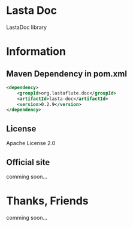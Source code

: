 Lasta Doc
=======================
LastaDoc library

# Information
## Maven Dependency in pom.xml
```xml
<dependency>
    <groupId>org.lastaflute.doc</groupId>
    <artifactId>lasta-doc</artifactId>
    <version>0.2.9</version>
</dependency>
```

## License
Apache License 2.0

## Official site
comming soon...

# Thanks, Friends
comming soon...
